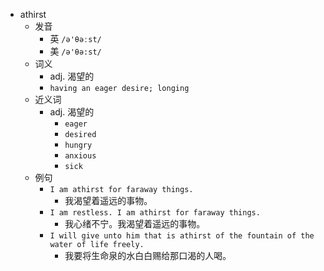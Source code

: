 - athirst
  - 发音
    - 英 `/ə'θəːst/`
    - 美 `/ə'θə:st/`
  - 词义
    - adj. 渴望的
    - `having an eager desire; longing `
  - 近义词
    - adj. 渴望的
      - `eager`
      - `desired`
      - `hungry`
      - `anxious`
      - `sick`
  - 例句
    - `I am athirst for faraway things.`
      - 我渴望着遥远的事物。
    - `I am restless. I am athirst for faraway things.`
      - 我心绪不宁。我渴望着遥远的事物。
    - `I will give unto him that is athirst of the fountain of the water of life freely.`
      - 我要将生命泉的水白白赐给那口渴的人喝。

